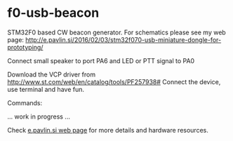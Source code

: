 # f0-usb-beacon

STM32F0 based CW beacon generator. For schematics please see my web page: 
http://e.pavlin.si/2016/02/03/stm32f070-usb-miniature-dongle-for-prototyping/

Connect small speaker to port PA6 and LED or PTT signal to PA0

Download the VCP driver from http://www.st.com/web/en/catalog/tools/PF257938#
Connect the device, use terminal and have fun. 

Commands:

... work in progress ...

Check <a href="http://e.pavlin.si/">e.pavlin.si web page</a> for more details and hardware resources.
